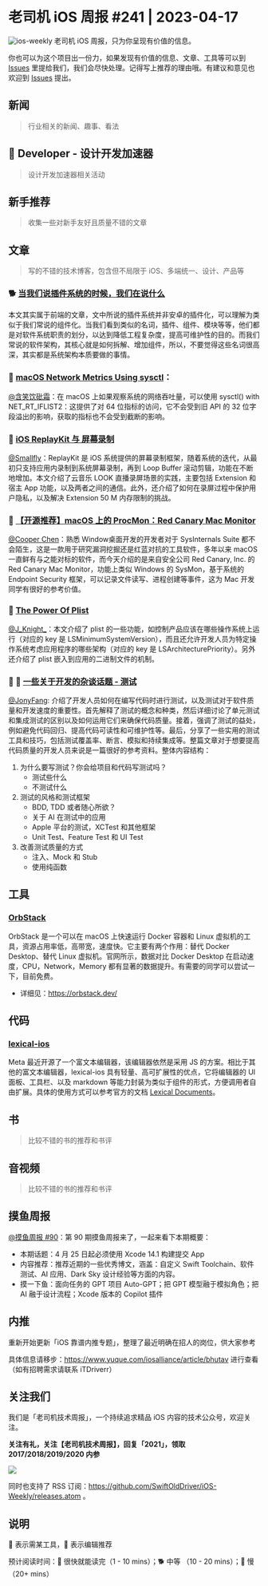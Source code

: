 # 老司机 iOS 周报 #241 | 2023-04-17

![ios-weekly](https://github.com/SwiftOldDriver/iOS-Weekly/blob/master/assets/ios-weekly.png?raw=true)
老司机 iOS 周报，只为你呈现有价值的信息。

你也可以为这个项目出一份力，如果发现有价值的信息、文章、工具等可以到 [Issues](https://github.com/SwiftOldDriver/iOS-Weekly/issues) 里提给我们，我们会尽快处理。记得写上推荐的理由哦。有建议和意见也欢迎到 [Issues](https://github.com/SwiftOldDriver/iOS-Weekly/issues) 提出。

## 新闻

> 行业相关的新闻、趣事、看法

##  Developer - 设计开发加速器

> 设计开发加速器相关活动

## 新手推荐

> 收集一些对新手友好且质量不错的文章

## 文章

> 写的不错的技术博客，包含但不局限于 iOS、多端统一、设计、产品等
### 🐕 [当我们说插件系统的时候，我们在说什么](https://mp.weixin.qq.com/s/mp4WL6Z2ESQTbK_B7ba8Fg)
本文其实属于前端的文章，文中所说的插件系统并非安卓的插件化，可以理解为类似于我们常说的组件化。当我们看到类似的名词，插件、组件、模块等等，他们都是对软件系统职责的划分，以达到降低工程复杂度，提高可维护性的目的。而我们常说的软件架构，其核心就是如何拆解、增加组件，所以，不要觉得这些名词很高深，其实都是系统架构本质要做的事情。

### 🐎 [macOS Network Metrics Using sysctl](https://milen.me/writings/macos-network-metrics-sysctl-net-rt-iflist2/)：

[@含笑饮砒霜](https://weibo.com/chinafishnews/)：在 macOS 上如果观察系统的网络吞吐量，可以使用 sysctl() with NET_RT_IFLIST2：这提供了对 64 位指标的访问，它不会受到旧 API 的 32 位字段溢出的影响，获取的指标也不会受到截断的影响。

### 🐎 [iOS ReplayKit 与 屏幕录制](https://mp.weixin.qq.com/s/NbT1BE0CmYkyMXeVIekCpQ)

[@Smallfly](https://github.com/iostalks)：ReplayKit 是 iOS 系统提供的屏幕录制框架，随着系统的迭代，从最初只支持应用内录制到系统屏幕录制，再到 Loop Buffer 滚动剪辑，功能在不断地增加。本文介绍了云音乐 LOOK 直播录屏场景的实践，主要包括 Extension 和宿主 App 功能，以及两者之间的通信。此外，还介绍了如何在录屏过程中保护用户隐私，以及解决 Extension 50 M 内存限制的挑战。

### 🐎 [【开源推荐】macOS 上的 ProcMon：Red Canary Mac Monitor](https://mp.weixin.qq.com/s/16SQfbl7YuHjumkKXDXtyA)

[@Cooper Chen](https://github.com/cjlcooper)：熟悉 Window桌面开发的开发者对于 SysInternals Suite 都不会陌生，这是一款用于研究漏洞挖掘还是红蓝对抗的工具软件，多年以来 macOS 一直鲜有与之能对标的软件，而今天介绍的是来自安全公司 Red Canary, Inc. 的 Red Canary Mac Monitor，功能上类似 Windows 的 SysMon，基于系统的 Endpoint Security 框架，可以记录文件读写、进程创建等事件，这为 Mac 开发同学有很好的参考价值。

### 🐎 [The Power Of Plist](https://redsweater.com/blog/2083/the-power-of-plist)

[@J_Knight_](https://github.com/knightsj)：本文介绍了 plist 的一些功能，如控制产品应该在哪些操作系统上运行（对应的 key 是 LSMinimumSystemVersion），而且还允许开发人员为特定操作系统考虑应用程序的哪些架构（对应的 key 是 LSArchitecturePriority）。另外还介绍了 plist 嵌入到应用的二进制文件的机制。

### 🌟 🐎 [一些关于开发的杂谈话题 - 测试](https://onevcat.com/2023/04/dev-talk-testing/)

[@JonyFang](https://github.com/jonyfang): 介绍了开发人员如何在编写代码时进行测试，以及测试对于软件质量和开发速度的重要性。首先解释了测试的概念和种类，然后详细讨论了单元测试和集成测试的区别以及如何运用它们来确保代码质量。接着，强调了测试的益处，例如避免代码回归、提高代码可读性和可维护性等。最后，分享了一些实用的测试工具和技巧，包括测试覆盖率、断言、模拟和持续集成等。整篇文章对于想要提高代码质量的开发人员来说是一篇很好的参考资料。整体内容结构：

1. 为什么要写测试？你会给项目和代码写测试吗？
	- 测试些什么
	- 不测试什么
2. 测试的风格和测试框架
	- BDD, TDD 或者随心所欲？
	- 关于 AI 在测试中的应用
	- Apple 平台的测试，XCTest 和其他框架
	- Unit Test、Feature Test 和 UI Test
3. 改善测试质量的方式
	- 注入、Mock 和 Stub
	- 使用纯函数

## 工具
### [OrbStack](https://orbstack.dev/)

OrbStack 是一个可以在 macOS 上快速运行 Docker 容器和 Linux 虚拟机的工具，资源占用率低，高带宽，速度快。它主要有两个作用：替代 Docker Desktop、替代 Linux 虚拟机。官网所示，数据对比 Docker Desktop 在启动速度，CPU，Network，Memory 都有显著的数据提升。有需要的同学可以尝试一下，目前免费。

- 详细见：https://orbstack.dev/

## 代码

### [lexical-ios](https://github.com/facebook/lexical-ios)
Meta 最近开源了一个富文本编辑器，该编辑器依然是采用 JS 的方案。相比于其他的富文本编辑器，lexical-ios 具有轻量、高可扩展性的优点，它将编辑器的 UI 面板、工具栏、以及 markdown 等能力封装为类似于组件的形式，方便调用者自由扩展。具体的使用方式可以参考官方的文档 [Lexical Documents](https://facebook.github.io/lexical-ios/documentation/lexical/)。


## 书

> 比较不错的书的推荐和书评

## 音视频

> 比较不错的书的推荐和书评

## 摸鱼周报

[@摸鱼周报 #90](https://mp.weixin.qq.com/s/Bx8N9HqMP5HE9mzy6l3QVA)：第 90 期摸鱼周报来了，一起来看下本期概要：

* 本期话题：4 月 25 日起必须使用 Xcode 14.1 构建提交 App
* 内容推荐：推荐近期的一些优秀博文，涵盖：自定义 Swift Toolchain、软件测试、AI 应用、Dark Sky 设计经验等方面的内容。
* 摸一下鱼：面向任务的 GPT 项目 Auto-GPT；把 GPT 模型融于模拟角色；把 AI 融于设计流程；Xcode 版本的 Copilot 插件

## 内推

重新开始更新「iOS 靠谱内推专题」，整理了最近明确在招人的岗位，供大家参考

具体信息请移步：https://www.yuque.com/iosalliance/article/bhutav 进行查看（如有招聘需求请联系 iTDriverr）

## 关注我们

我们是「老司机技术周报」，一个持续追求精品 iOS 内容的技术公众号，欢迎关注。

**关注有礼，关注【老司机技术周报】，回复「2021」，领取 2017/2018/2019/2020 内参**

![](https://github.com/SwiftOldDriver/iOS-Weekly/blob/master/assets/qrcode_for_wechat.jpg?raw=true)

同时也支持了 RSS 订阅：https://github.com/SwiftOldDriver/iOS-Weekly/releases.atom 。

## 说明

🚧 表示需某工具，🌟 表示编辑推荐

预计阅读时间：🐎 很快就能读完（1 - 10 mins）；🐕 中等 （10 - 20 mins）；🐢 慢（20+ mins）
